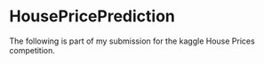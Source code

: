 # HousePricePrediction
The following is part of my submission for the kaggle House Prices competition.

